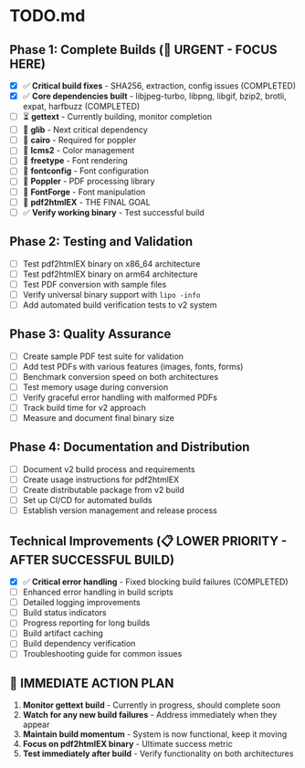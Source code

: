 # TODO.md

## Phase 1: Complete Builds (🎯 **URGENT - FOCUS HERE**)
- [x] ✅ **Critical build fixes** - SHA256, extraction, config issues (COMPLETED)
- [x] ✅ **Core dependencies built** - libjpeg-turbo, libpng, libgif, bzip2, brotli, expat, harfbuzz (COMPLETED)
- [ ] ⏳ **gettext** - Currently building, monitor completion
- [ ] 🎯 **glib** - Next critical dependency
- [ ] 🎯 **cairo** - Required for poppler
- [ ] 🎯 **lcms2** - Color management
- [ ] 🎯 **freetype** - Font rendering
- [ ] 🎯 **fontconfig** - Font configuration
- [ ] 🎯 **Poppler** - PDF processing library
- [ ] 🎯 **FontForge** - Font manipulation
- [ ] 🎯 **pdf2htmlEX** - THE FINAL GOAL
- [ ] ✅ **Verify working binary** - Test successful build

## Phase 2: Testing and Validation
- [ ] Test pdf2htmlEX binary on x86_64 architecture
- [ ] Test pdf2htmlEX binary on arm64 architecture
- [ ] Test PDF conversion with sample files
- [ ] Verify universal binary support with `lipo -info`
- [ ] Add automated build verification tests to v2 system

## Phase 3: Quality Assurance
- [ ] Create sample PDF test suite for validation
- [ ] Add test PDFs with various features (images, fonts, forms)
- [ ] Benchmark conversion speed on both architectures
- [ ] Test memory usage during conversion
- [ ] Verify graceful error handling with malformed PDFs
- [ ] Track build time for v2 approach
- [ ] Measure and document final binary size

## Phase 4: Documentation and Distribution
- [ ] Document v2 build process and requirements
- [ ] Create usage instructions for pdf2htmlEX
- [ ] Create distributable package from v2 build
- [ ] Set up CI/CD for automated builds
- [ ] Establish version management and release process

## Technical Improvements (📋 **LOWER PRIORITY - AFTER SUCCESSFUL BUILD**)
- [x] ✅ **Critical error handling** - Fixed blocking build failures (COMPLETED)
- [ ] Enhanced error handling in build scripts
- [ ] Detailed logging improvements  
- [ ] Build status indicators
- [ ] Progress reporting for long builds
- [ ] Build artifact caching
- [ ] Build dependency verification
- [ ] Troubleshooting guide for common issues

## 🚨 **IMMEDIATE ACTION PLAN**
1. **Monitor gettext build** - Currently in progress, should complete soon
2. **Watch for any new build failures** - Address immediately when they appear
3. **Maintain build momentum** - System is now functional, keep it moving
4. **Focus on pdf2htmlEX binary** - Ultimate success metric
5. **Test immediately after build** - Verify functionality on both architectures